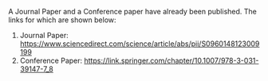 
A Journal Paper and a Conference paper have already been published. The links for which are shown below:
1. Journal Paper: https://www.sciencedirect.com/science/article/abs/pii/S0960148123009199
2. Conference Paper: https://link.springer.com/chapter/10.1007/978-3-031-39147-7_8

